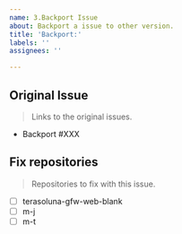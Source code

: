 ```yaml
---
name: 3.Backport Issue
about: Backport a issue to other version.
title: 'Backport:'
labels: ''
assignees: ''

---
```


## Original Issue
> Links to the original issues.

- Backport #XXX

## Fix repositories
> Repositories to fix with this issue.

- [ ] terasoluna-gfw-web-blank
- [ ] m-j
- [ ] m-t
